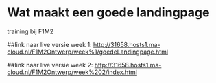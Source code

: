 # Wat maakt een goede landingpage
training bij F1M2


##link naar live versie week 1: http://31658.hosts1.ma-cloud.nl/F1M2Ontwerp/week%1/goedeLandingpage.html

##link naar live versie week 2: http://31658.hosts1.ma-cloud.nl/F1M2Ontwerp/week%202/index.html